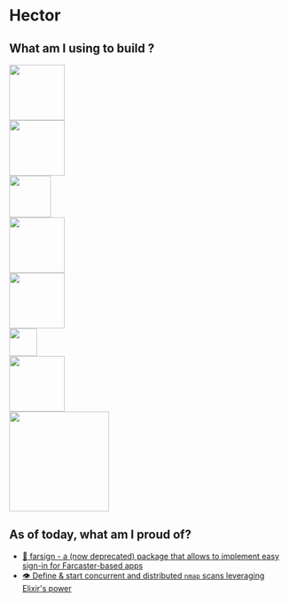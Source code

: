 # Hector
## What am I using to build ?
<div class="display:flex; align-content:center;">
<div style="display:grid;">
<img src="https://deno.land/images/artwork/space_deno.png?__frsh_c=gygasm0xhjmg" width="100">
<img src="https://gun.eco/media/gun.svg" width="100">
<img src="https://upload.wikimedia.org/wikipedia/commons/1/1b/Svelte_Logo.svg" width="75">
<img src="https://upload.wikimedia.org/wikipedia/commons/thumb/a/a7/React-icon.svg/2300px-React-icon.svg.png" width="100">
<img src="https://bun.sh/logo.svg" width="100">
<img src="https://upload.wikimedia.org/wikipedia/commons/thumb/0/05/Ethereum_logo_2014.svg/256px-Ethereum_logo_2014.svg.png" width="50">
<img src="https://upload.wikimedia.org/wikipedia/commons/thumb/2/20/Rustacean-orig-noshadow.svg/1200px-Rustacean-orig-noshadow.svg.png" width="100">
<img src="https://elixir-lang.org/images/logo/logo.png" width="180">
<!-- <img src="https://raw.githubusercontent.com/vlang/v-logo/master/dist/v-logo.svg?sanitize=true" width="75"> -->
</div>
</div>

## As of today, what am I proud of?
- [🔑 farsign - a (now deprecated) package that allows to implement easy sign-in for Farcaster-based apps](https://github.com/noctisatrae/farsign)
- [👁️ Define & start concurrent and distributed `nmap` scans leveraging Elixir's power](https://github.com/noctisatrae/syphon)
